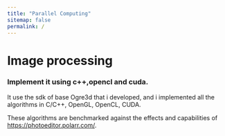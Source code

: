 ```yaml
---
title: "Parallel Computing"
sitemap: false
permalink: /
---
```


# Image processing

### Implement it using c++,opencl and cuda.

It use the sdk of base Ogre3d that i developed, and i implemented all the algorithms in C/C++, OpenGL, OpenCL, CUDA.

These algorithms are benchmarked against the effects and capabilities of https://photoeditor.polarr.com/.

